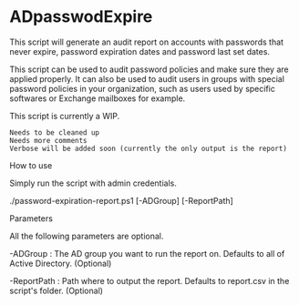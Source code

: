 # ADpasswodExpire
This script will generate an audit report on accounts with passwords that never expire, password expiration dates and password last set dates.

This script can be used to audit password policies and make sure they are applied properly. It can also be used to audit users in groups with special password policies in your organization, such as users used by specific softwares or Exchange mailboxes for example.

This script is currently a WIP.

    Needs to be cleaned up
    Needs more comments
    Verbose will be added soon (currently the only output is the report)


How to use

Simply run the script with admin credentials.

./password-expiration-report.ps1
   [-ADGroup] <String>
   [-ReportPath] <String>

Parameters

All the following parameters are optional.

-ADGroup : The AD group you want to run the report on. Defaults to all of Active Directory. (Optional)

-ReportPath : Path where to output the report. Defaults to report.csv in the script's folder. (Optional)
